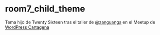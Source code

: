 # room7_child_theme
Tema hijo de Twenty Sixteen tras el taller de [@zanguanga](https://github.com/zanguanga) en el Meetup de [WordPress Cartagena](https://www.meetup.com/es-ES/WordPress-Cartagena/events/244792703/)
